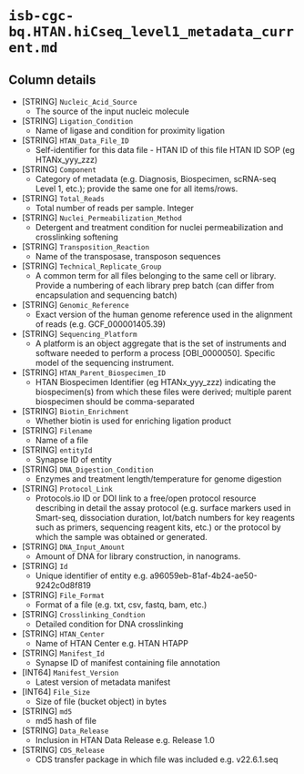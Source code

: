 # `isb-cgc-bq.HTAN.hiCseq_level1_metadata_current.md`

## Column details

* [STRING]    `Nucleic_Acid_Source`
  - The source of the input nucleic molecule
* [STRING]    `Ligation_Condition`
  - Name of ligase and condition for proximity ligation
* [STRING]    `HTAN_Data_File_ID`
  - Self-identifier for this data file - HTAN ID of this file HTAN ID SOP (eg HTANx_yyy_zzz)
* [STRING]    `Component`
  - Category of metadata (e.g. Diagnosis, Biospecimen, scRNA-seq Level 1, etc.); provide the same one for all items/rows.
* [STRING]    `Total_Reads`
  - Total number of reads per sample. Integer
* [STRING]    `Nuclei_Permeabilization_Method`
  - Detergent and treatment condition for nuclei permeabilization and crosslinking softening
* [STRING]    `Transposition_Reaction`
  - Name of the transposase, transposon sequences
* [STRING]    `Technical_Replicate_Group`
  - A common term for all files belonging to the same cell or library. Provide a numbering of each library prep batch (can differ from encapsulation and sequencing batch)
* [STRING]    `Genomic_Reference`
  - Exact version of the human genome reference used in the alignment of reads (e.g. GCF_000001405.39)
* [STRING]    `Sequencing_Platform`
  - A platform is an object aggregate that is the set of instruments and software needed to perform a process [OBI_0000050]. Specific model of the sequencing instrument.
* [STRING]    `HTAN_Parent_Biospecimen_ID`
  - HTAN Biospecimen Identifier (eg HTANx_yyy_zzz) indicating the biospecimen(s) from which these files were derived; multiple parent biospecimen should be comma-separated
* [STRING]    `Biotin_Enrichment`
  - Whether biotin is used for enriching ligation product
* [STRING]    `Filename`
  - Name of a file
* [STRING]    `entityId`
  - Synapse ID of entity
* [STRING]    `DNA_Digestion_Condition`
  - Enzymes and treatment length/temperature for genome digestion
* [STRING]    `Protocol_Link`
  - Protocols.io ID or DOI link to a free/open protocol resource describing in detail the assay protocol (e.g. surface markers used in Smart-seq, dissociation duration,  lot/batch numbers for key reagents such as primers, sequencing reagent kits, etc.) or the protocol by which the sample was obtained or generated.
* [STRING]    `DNA_Input_Amount`
  - Amount of DNA for library construction, in nanograms.
* [STRING]    `Id`
  - Unique identifier of entity e.g. a96059eb-81af-4b24-ae50-9242c0d8f819
* [STRING]    `File_Format`
  - Format of a file (e.g. txt, csv, fastq, bam, etc.)
* [STRING]    `Crosslinking_Condtion`
  - Detailed condition for DNA crosslinking
* [STRING]    `HTAN_Center`
  - Name of HTAN Center e.g. HTAN HTAPP
* [STRING]    `Manifest_Id`
  - Synapse ID of manifest containing file annotation
* [INT64]    `Manifest_Version`
  - Latest version of metadata manifest
* [INT64]    `File_Size`
  - Size of file (bucket object) in bytes
* [STRING]    `md5`
  - md5 hash of file
* [STRING]    `Data_Release`
  - Inclusion in HTAN Data Release e.g. Release 1.0
* [STRING]    `CDS_Release`
  - CDS transfer package in which file was included e.g. v22.6.1.seq

